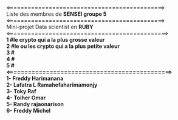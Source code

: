 <=============================================><br>
Liste des membres de <b>SENSEI groupe 5</b><br>
<=============================================><br>
Mini-projet Data scientist en <b>RUBY</b><br>
<==============================================><br>
<b>1 #le crypto qui a la plus grosse valeur<br>
<b>2 #le ou les crypto qui a la plus petite valeur<br>
<b>3 #<br>
<b>4 #<br>
<b>5 #<br>
<==============================================><br>
1- Freddy Harimanana <br>
2- Lafatra L Ramahefaharimamonjy<br>
3- Toky Raf<br>
4- Toiher Omar<br>
5- Randy rajaonarison<br>
6- Freddy Michel<br>
